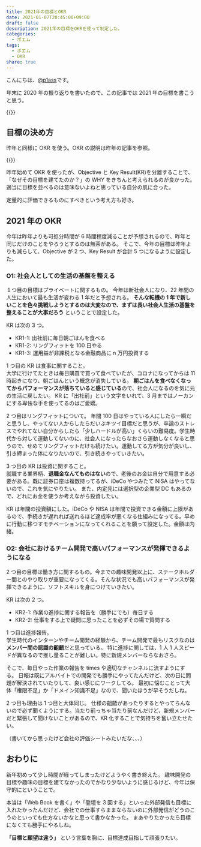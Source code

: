 ```yaml
---
title: 2021年の目標とOKR
date: 2021-01-07T20:45:00+09:00
draft: false
description: 2021年の目標をOKRを使って制定した。
categories:
  - ポエム
tags:
  - ポエム
  - OKR
share: true
---
```


こんにちは、[@p1ass](https://twitter.com/p1ass)です。

年末に 2020 年の振り返りを書いたので、この記事では 2021 年の目標を書こうと思う。

{{<ex-link url="https://blog.p1ass.com/posts/review-of-2020/" >}}

<!--more-->

## 目標の決め方

昨年と同様に OKR を使う。OKR の説明は昨年の記事を参照。

{{<ex-link url="https://blog.p1ass.com/posts/okr-2020/" >}}

昨年始めて OKR を使ったが、Objective と Key Result(KR)を分離することで、「なぜその目標を建てたのか？」の WHY をきちんと考えられるのが良かった。適当に目標を並べるのは意味ないよねと思っている自分の肌に合った。

定量的に評価できるものにすべきという考え方も好き。

## 2021 年の OKR

今年は昨年よりも可処分時間が 6 時間程度減ることが予想されるので、昨年と同じだけのことをやろうとするのは無茶がある。
そこで、今年の目標は昨年よりも減らして、Objective が 2 つ、Key Result が合計 5 つになるように設定した。

### O1: 社会人としての生活の基盤を整える

１つ目の目標はプライベートに関するもの。
今年は新社会人になり、22 年間の人生において最も生活が変わる 1 年だと予想される。
**そんな転機の 1 年で新しいことを色々挑戦しようとするのは大変なので、まずは長い社会人生活の基盤を整えることが大事だろう** ということで設定した。

KR は次の 3 つ。

- KR1-1: 出社前に毎日朝ごはんを食べる
- KR1-2: リングフィットを 100 日やる
- KR1-3: 運用益が非課税となる金融商品に n 万円投資する

1 つ目の KR は食事に関すること。  
大学に行けてたときは毎日購買で買って食べていたが、コロナになってからは 11 時起きになり、朝ごはんという概念が消失している。
**朝ごはんを食べなくなってからパフォーマンスが落ちていると感じている**ので、社会人になるのを気に元の生活に戻したい。
KR に「出社前」という文字をいれて、3 月まではノーカンにする卑怯な手を使ってるのはご愛嬌。

2 つ目はリングフィットについて。
年間 100 日はやっている人にしたら一瞬だと思うし、やってない人からしたらだいぶキツイ目標だと思うが、卒論のストレスでやれてない自分からしたら「少しハードルが高い」くらいの難易度。学生時代から対して運動してないのに、社会人になったらなおさら運動しなくなると思うので、せめてリングフィットだけも続けたい。運動してる方が気分が良いし、引き締まった体になりたいので、引き続きやっていきたい。

3 つ目の KR は投資に関すること。  
就職する業界柄、**退職金なんてものはない**ので、老後のお金は自分で用意する必要がある。既に証券口座は複数持ってるが、iDeCo やつみたて NISA はやってないので、これを気にやりたい。
また、内定先には選択型の企業型 DC もあるので、どれにお金を使うか考えながら投資したい。

KR は年間の投資額にした。iDeCo や NISA は年間で投資できる金額に上限があるので、手続きが遅れれば送れるほど達成率が悪くなる仕組みになってる。早めに行動に移つすモチベーションになってくれることを願って設定した。金額は内緒。

### O2: 会社におけるチーム開発で高いパフォーマンスが発揮できるようになる

2 つ目の目標は働き方に関するもの。今までの趣味開発以上に、ステークホルダー間とのやり取りが重要になってくる。そんな状況でも高いパフォーマンスが発揮できるように、ソフトスキルを身につけていきたい。

KR は次の 2 つ。

- KR2-1: 作業の進捗に関する報告を（勝手にでも）毎日する
- KR2-2: 仕事をする上で疑問に思ったことを必ずその場で質問する

1 つ目は進捗報告。  
学生時代のインターンやチーム開発の経験から、チーム開発で最もリスクなのは**メンバー間の認識の齟齬**だと思っている。
特に進捗に関しては、1 人 1 人スピードが異なるので推し量ることが難しい。特に新規メンバーならなおさら。

そこで、毎日やった作業の報告を times や適切なチャンネルに流すようにする。
日報は既にアルバイトでの開発でも勝手にやってたんだけど、次の日に問題が解決されていたりして、良い感じにワークしてる。
最初に悩むことって大体「権限不足」か「ドメイン知識不足」なので、聞いたほうが早そうだしね。

2 つ目も理由は 1 つ目と大体同じ。
仕様の齟齬があったりするとやってらんないので必ず聞くようにする。当たり前っちゃ当たり前なんだけど、新規メンバーだと緊張して聞けないことがあるので、KR 化することで気持ちを奮い立たせたい。

（書いてから思ったけど会社の評価シートみたいだな、、、）

## おわりに

新年初めって少し時間が経ってしまったけどようやく書き終えた。
趣味開発の目標や趣味の目標を建てなかったのでかなり少ないように感じるけど、今年は保守的にということで。

本当は「Web Book を書く」や「登壇を 3 回する」といった外部発信も目標に入れたかったんだけど、会社での仕事すらままならないのに外部発信がどうのこうのといっても仕方ないかなと思って書かなかった。
まあやりたかったら目標になくても勝手にやるしね。

**「目標と願望は違う」** という言葉を胸に、目標達成目指して頑張りたい。
